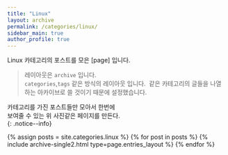```yaml
---
title: "Linux"
layout: archive
permalink: /categories/linux/
sidebar_main: true
author_profile: true
---
```


Linux 카테고리의 포스트를 모은 [page] 입니다.    
> 레이아웃은 `archive` 입니다.  
> `categories`,`tags`  같은 방식의 레이아웃 입니다.
>  같은 카테고리의 글들을 나열하는 아카이브로 
>  쓸 것이기 때문에 설정했습니다.

카테고리를 가진 포스트들만 모아서 한번에  
보여줄 수 있는 위 사진같은 페이지를 만든다.  
{: .notice--info}

{% assign posts = site.categories.linux %}
{% for post in posts %} {% include archive-single2.html type=page.entries_layout %} {% endfor %}

